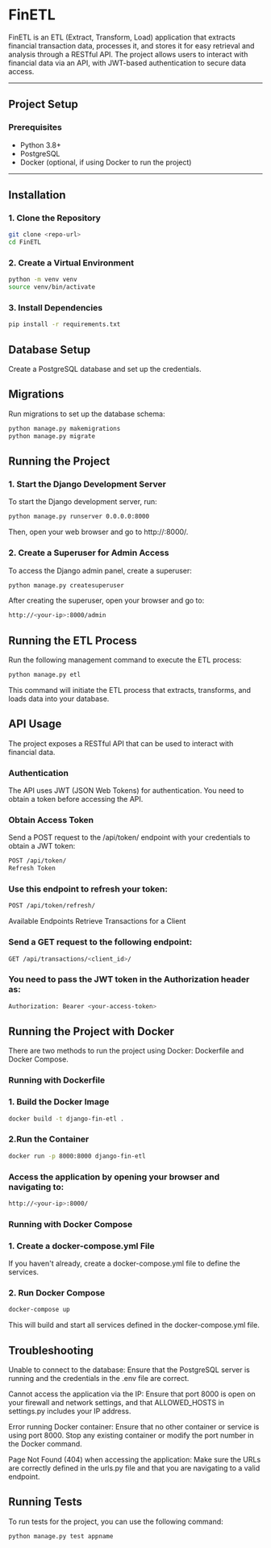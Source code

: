 # FinETL

FinETL is an ETL (Extract, Transform, Load) application that extracts financial transaction data, processes it, and stores it for easy retrieval and analysis through a RESTful API. The project allows users to interact with financial data via an API, with JWT-based authentication to secure data access.

---

## Project Setup

### Prerequisites

- Python 3.8+
- PostgreSQL
- Docker (optional, if using Docker to run the project)

---

## Installation

### 1. Clone the Repository

```sh
git clone <repo-url>
cd FinETL
```

### 2. Create a Virtual Environment

```sh
python -m venv venv
source venv/bin/activate  
```

### 3. Install Dependencies

```sh
pip install -r requirements.txt
```

## Database Setup

Create a PostgreSQL database and set up the credentials.


## Migrations

Run migrations to set up the database schema:

```sh
python manage.py makemigrations
python manage.py migrate
```

## Running the Project

### 1. Start the Django Development Server
To start the Django development server, run:

```sh
python manage.py runserver 0.0.0.0:8000
```

Then, open your web browser and go to http://<your-ip>:8000/.

### 2. Create a Superuser for Admin Access
To access the Django admin panel, create a superuser:

```sh
python manage.py createsuperuser
```

After creating the superuser, open your browser and go to:

```sh
http://<your-ip>:8000/admin
```

## Running the ETL Process
Run the following management command to execute the ETL process:

```sh
python manage.py etl
```

This command will initiate the ETL process that extracts, transforms, and loads data into your database.

## API Usage
The project exposes a RESTful API that can be used to interact with financial data.

### Authentication
The API uses JWT (JSON Web Tokens) for authentication. You need to obtain a token before accessing the API.

### Obtain Access Token
Send a POST request to the /api/token/ endpoint with your credentials to obtain a JWT token:

```sh
POST /api/token/
Refresh Token
```

### Use this endpoint to refresh your token:

```sh
POST /api/token/refresh/
```

Available Endpoints
Retrieve Transactions for a Client
### Send a GET request to the following endpoint:

```sh
GET /api/transactions/<client_id>/
```

### You need to pass the JWT token in the Authorization header as:

```sh
Authorization: Bearer <your-access-token>
```

## Running the Project with Docker
There are two methods to run the project using Docker: Dockerfile and Docker Compose.

### Running with Dockerfile

### 1. Build the Docker Image

```sh
docker build -t django-fin-etl .
```

### 2.Run the Container

```sh
docker run -p 8000:8000 django-fin-etl
```

### Access the application by opening your browser and navigating to:

```sh
http://<your-ip>:8000/
```

### Running with Docker Compose

### 1. Create a docker-compose.yml File
If you haven't already, create a docker-compose.yml file to define the services.

### 2. Run Docker Compose

```sh
docker-compose up
```
This will build and start all services defined in the docker-compose.yml file.

## Troubleshooting

Unable to connect to the database: Ensure that the PostgreSQL server is running and the credentials in the .env file are correct.

Cannot access the application via the IP: Ensure that port 8000 is open on your firewall and network settings, and that ALLOWED_HOSTS in settings.py includes your IP address.

Error running Docker container: Ensure that no other container or service is using port 8000. Stop any existing container or modify the port number in the Docker command.

Page Not Found (404) when accessing the application: Make sure the URLs are correctly defined in the urls.py file and that you are navigating to a valid endpoint.

## Running Tests
To run tests for the project, you can use the following command:

```sh
python manage.py test appname
```
